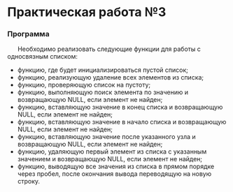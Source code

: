 # Практическая работа №3

### Программа
&nbsp;&nbsp;&nbsp;&nbsp;&nbsp; Необходимо реализовать следующие функции для работы с односвязным списком:
- функцию, где будет инициализироваться пустой список;
- функцию, реализующую удаление всех элементов из списка;
- функцию, проверяющую список на пустоту;
- функцию, выполняющую поиск элемента по значению и возвращающую NULL, если элемент не найден;
- функцию, вставляющую значение в конец списка и возвращающую NULL, если элемент не найден;
- функцию, вставляющую значение в начало списка и возвращающую NULL, если элемент не найден;
- функцию, вставляющую значение после указанного узла и возвращающую NULL, если элемент не найден;
- функцию, удаляющую первый элемент из списка с указанным значением и возвращающую NULL, если элемент не найден;
- функцию, выводящую все значения из списка в прямом порядке через пробел, после окончания вывода переводящую на новую строку.
